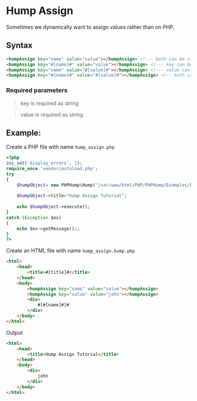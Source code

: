 # Hump Assign #
Sometimes we dynamically want to assign values rather than on PHP.


## Syntax ##
```HTML
<humpAssign key="name" value="value"></humpAssign> <!--- both can be static -->
<humpAssign key="#[name]#" value="value"></humpAssign> <!--- key can be dynamic -->
<humpAssign key="name" value="#[value]#"></humpAssign> <!--- value can be dynamic -->
<humpAssign key="#[name]#" value="#[value]#"></humpAssign> <!-- both can be dynamic -->
```

### Required parameters  ###
> key is required as string

> value is required as string


## Example: ##
Create a PHP file with name `hump_assign.php`

```php
<?php
ini_set('display_errors', 1);
require_once 'vendor/autoload.php';  
try
{
    $humpObject= new PHPHump\Hump("/var/www/html/PHP/PHPHump/Examples/hump_assign.hump.php");
    
    $humpObject->title="Hump Assign Tutorial";
    
    echo $humpObject->execute();   
} 
catch (Exception $ex) 
{
    echo $ex->getMessage();;
}
?>
```


Create an HTML file with name `hump_assign.hump.php`
```HTML
<html>
    <head>
        <title>#[title]#</title>
    </head>
    <body>
        <humpAssign key="name" value="value"></humpAssign>
        <humpAssign key="value" value="john"></humpAssign>
        <div>
            #[#[name]#]#
        </div>
    </body>
</html>
```

Output

```HTML
<html>
    <head>
        <title>Hump Assign Tutorial</title>
    </head>
    <body>
        <div>
            john
        </div>
    </body>
</html>
```
